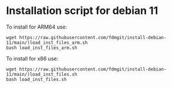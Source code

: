 # Installation script for debian 11

To install for ARM64 use:

```
wget https://raw.githubusercontent.com/fdmgit/install-debian-11/main/)load_inst_files_arm.sh
bash load_inst_files_arm.sh

```

To install for x86 use:

```
wget https://raw.githubusercontent.com/fdmgit/install-debian-11/main/)load_inst_files.sh
bash load_inst_files.sh

```
